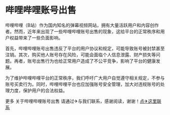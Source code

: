 # 哔哩哔哩账号出售

哔哩哔哩（B站）作为国内知名的弹幕视频网站，拥有大量活跃用户和内容创作者。然而，近年来出现了一些哔哩哔哩账号出售的现象，这给平台的正常秩序和用户权益带来了一些负面影响。

首先，哔哩哔哩账号出售违反了平台的用户协议和规定，可能导致账号被封禁甚至注销。其次，购买他人账号存在风险，可能会面临个人信息泄露、财产损失等问题。再者，账号出售行为也给正常用户造成了不公平竞争，影响了平台的健康发展。

为了维护哔哩哔哩平台的正常秩序，我们呼吁广大用户自觉遵守相关规定，不参与账号买卖行为。同时，哔哩哔哩平台也应加强账号安全管理，加大对违规账号的处理力度，保护用户的合法权益。

更多 关于哔哩哔哩账号出售 请通过✈与我们联系，感谢阅读，谢谢！[点✈这里联系](https://t.me/gngwzh)
